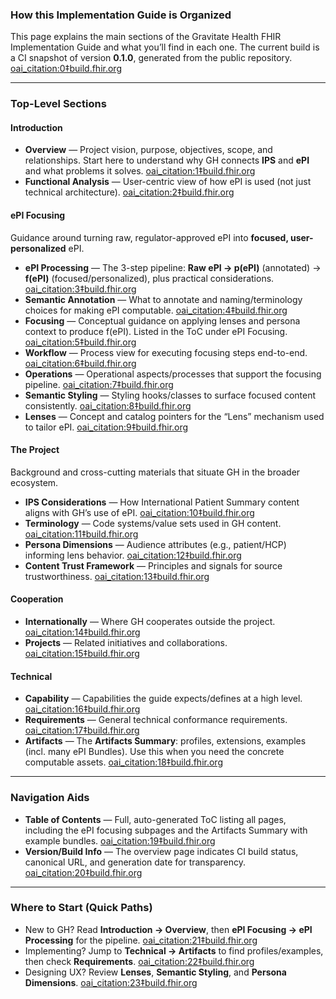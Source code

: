 
### How this Implementation Guide is Organized

This page explains the main sections of the Gravitate Health FHIR Implementation Guide and what you’ll find in each one. The current build is a CI snapshot of version **0.1.0**, generated from the public repository.  [oai_citation:0‡build.fhir.org](https://build.fhir.org/ig/hl7-eu/gravitate-health/index.html)

---

### Top-Level Sections

#### Introduction

- **Overview** — Project vision, purpose, objectives, scope, and relationships. Start here to understand why GH connects **IPS** and **ePI** and what problems it solves.  [oai_citation:1‡build.fhir.org](https://build.fhir.org/ig/hl7-eu/gravitate-health/index.html)  
- **Functional Analysis** — User-centric view of how ePI is used (not just technical architecture).  [oai_citation:2‡build.fhir.org](https://build.fhir.org/ig/hl7-eu/gravitate-health/toc.html)

#### ePI Focusing

Guidance around turning raw, regulator-approved ePI into **focused, user-personalized** ePI.

- **ePI Processing** — The 3-step pipeline: **Raw ePI → p(ePI)** (annotated) → **f(ePI)** (focused/personalized), plus practical considerations.  [oai_citation:3‡build.fhir.org](https://build.fhir.org/ig/hl7-eu/gravitate-health/09-epi-processing.html)
- **Semantic Annotation** — What to annotate and naming/terminology choices for making ePI computable.  [oai_citation:4‡build.fhir.org](https://build.fhir.org/ig/hl7-eu/gravitate-health/10-semantic-annotation.html)
- **Focusing** — Conceptual guidance on applying lenses and persona context to produce f(ePI). Listed in the ToC under ePI Focusing.  [oai_citation:5‡build.fhir.org](https://build.fhir.org/ig/hl7-eu/gravitate-health/toc.html)
- **Workflow** — Process view for executing focusing steps end-to-end.  [oai_citation:6‡build.fhir.org](https://build.fhir.org/ig/hl7-eu/gravitate-health/toc.html)
- **Operations** — Operational aspects/processes that support the focusing pipeline.  [oai_citation:7‡build.fhir.org](https://build.fhir.org/ig/hl7-eu/gravitate-health/toc.html)
- **Semantic Styling** — Styling hooks/classes to surface focused content consistently.  [oai_citation:8‡build.fhir.org](https://build.fhir.org/ig/hl7-eu/gravitate-health/toc.html)
- **Lenses** — Concept and catalog pointers for the “Lens” mechanism used to tailor ePI.  [oai_citation:9‡build.fhir.org](https://build.fhir.org/ig/hl7-eu/gravitate-health/toc.html)

#### The Project

Background and cross-cutting materials that situate GH in the broader ecosystem.

- **IPS Considerations** — How International Patient Summary content aligns with GH’s use of ePI.  [oai_citation:10‡build.fhir.org](https://build.fhir.org/ig/hl7-eu/gravitate-health/toc.html)
- **Terminology** — Code systems/value sets used in GH content.  [oai_citation:11‡build.fhir.org](https://build.fhir.org/ig/hl7-eu/gravitate-health/toc.html)
- **Persona Dimensions** — Audience attributes (e.g., patient/HCP) informing lens behavior.  [oai_citation:12‡build.fhir.org](https://build.fhir.org/ig/hl7-eu/gravitate-health/toc.html)
- **Content Trust Framework** — Principles and signals for source trustworthiness.  [oai_citation:13‡build.fhir.org](https://build.fhir.org/ig/hl7-eu/gravitate-health/toc.html)

#### Cooperation

- **Internationally** — Where GH cooperates outside the project.  [oai_citation:14‡build.fhir.org](https://build.fhir.org/ig/hl7-eu/gravitate-health/toc.html)
- **Projects** — Related initiatives and collaborations.  [oai_citation:15‡build.fhir.org](https://build.fhir.org/ig/hl7-eu/gravitate-health/toc.html)

#### Technical

- **Capability** — Capabilities the guide expects/defines at a high level.  [oai_citation:16‡build.fhir.org](https://build.fhir.org/ig/hl7-eu/gravitate-health/toc.html)
- **Requirements** — General technical conformance requirements.  [oai_citation:17‡build.fhir.org](https://build.fhir.org/ig/hl7-eu/gravitate-health/toc.html)
- **Artifacts** — The **Artifacts Summary**: profiles, extensions, examples (incl. many ePI Bundles). Use this when you need the concrete computable assets.  [oai_citation:18‡build.fhir.org](https://build.fhir.org/ig/hl7-eu/gravitate-health/toc.html)

---

### Navigation Aids

- **Table of Contents** — Full, auto-generated ToC listing all pages, including the ePI focusing subpages and the Artifacts Summary with example bundles.  [oai_citation:19‡build.fhir.org](https://build.fhir.org/ig/hl7-eu/gravitate-health/toc.html)
- **Version/Build Info** — The overview page indicates CI build status, canonical URL, and generation date for transparency.  [oai_citation:20‡build.fhir.org](https://build.fhir.org/ig/hl7-eu/gravitate-health/index.html)

---

### Where to Start (Quick Paths)

- New to GH? Read **Introduction → Overview**, then **ePI Focusing → ePI Processing** for the pipeline.  [oai_citation:21‡build.fhir.org](https://build.fhir.org/ig/hl7-eu/gravitate-health/index.html)  
- Implementing? Jump to **Technical → Artifacts** to find profiles/examples, then check **Requirements**.  [oai_citation:22‡build.fhir.org](https://build.fhir.org/ig/hl7-eu/gravitate-health/toc.html)
- Designing UX? Review **Lenses**, **Semantic Styling**, and **Persona Dimensions**.  [oai_citation:23‡build.fhir.org](https://build.fhir.org/ig/hl7-eu/gravitate-health/toc.html)
